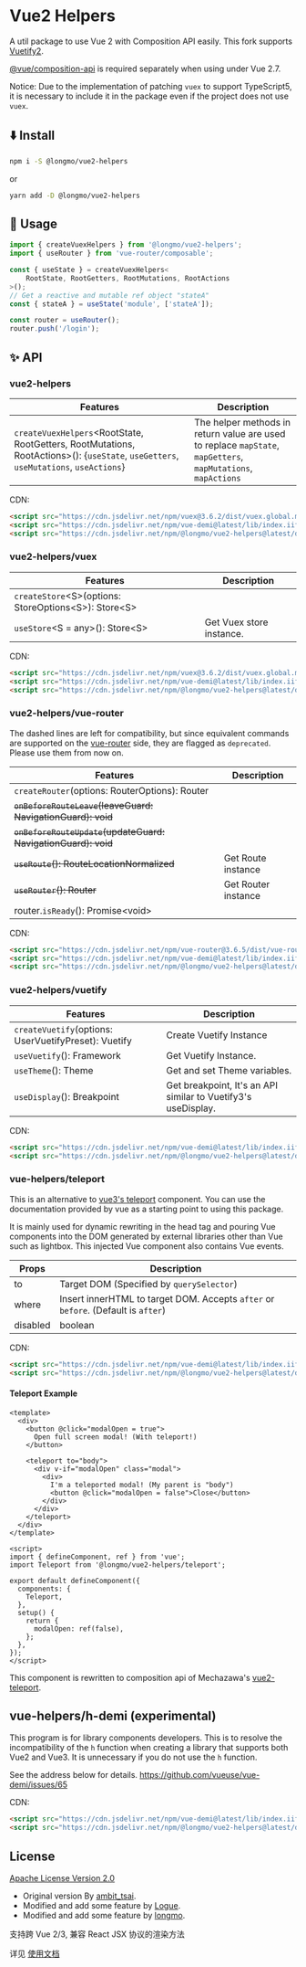 # Vue2 Helpers

A util package to use Vue 2 with Composition API easily.
This fork supports [Vuetify2](https://vuetifyjs.com/).

[@vue/composition-api](https://github.com/vuejs/composition-api) is required separately when using under Vue 2.7.

Notice: Due to the implementation of patching `vuex` to support TypeScript5, it is necessary to include it in the package even if the project does not use `vuex`.

## ⬇️ Install

```sh
npm i -S @longmo/vue2-helpers
```

or

```sh
yarn add -D @longmo/vue2-helpers
```

## 📃 Usage

```javascript
import { createVuexHelpers } from '@longmo/vue2-helpers';
import { useRouter } from 'vue-router/composable';

const { useState } = createVuexHelpers<
    RootState, RootGetters, RootMutations, RootActions
>();
// Get a reactive and mutable ref object "stateA"
const { stateA } = useState('module', ['stateA']);

const router = useRouter();
router.push('/login');
```

## ✨ API

### vue2-helpers

| Features                                                                                                                                  | Description                                                                                                   |
| ----------------------------------------------------------------------------------------------------------------------------------------- | ------------------------------------------------------------------------------------------------------------- |
| `createVuexHelpers`&lt;RootState, RootGetters, RootMutations, RootActions&gt;(): {`useState`, `useGetters`, `useMutations`, `useActions`} | The helper methods in return value are used to replace `mapState`, `mapGetters`, `mapMutations`, `mapActions` |

CDN:

```html
<script src="https://cdn.jsdelivr.net/npm/vuex@3.6.2/dist/vuex.global.min.js"></script>
<script src="https://cdn.jsdelivr.net/npm/vue-demi@latest/lib/index.iife.min.js"></script>
<script src="https://cdn.jsdelivr.net/npm/@longmo/vue2-helpers@latest/dist/index.iife.js"></script>
```

### vue2-helpers/vuex

| Features                                                               | Description              |
| ---------------------------------------------------------------------- | ------------------------ |
| `createStore`&lt;S&gt;(options: StoreOptions&lt;S&gt;): Store&lt;S&gt; |                          |
| `useStore`&lt;S = any&gt;(): Store&lt;S&gt;                            | Get Vuex store instance. |

CDN:

```html
<script src="https://cdn.jsdelivr.net/npm/vuex@3.6.2/dist/vuex.global.min.js"></script>
<script src="https://cdn.jsdelivr.net/npm/vue-demi@latest/lib/index.iife.min.js"></script>
<script src="https://cdn.jsdelivr.net/npm/@longmo/vue2-helpers@latest/dist/vuex.iife.js"></script>
```

### vue2-helpers/vue-router

The dashed lines are left for compatibility, but since equivalent commands are supported on the [vue-router](https://github.com/vuejs/vue-router/blob/dev/CHANGELOG.md#360-2022-08-22) side, they are flagged as `deprecated`.
Please use them from now on.

| Features                                                      | Description         |
| ------------------------------------------------------------- | ------------------- |
| `createRouter`(options: RouterOptions): Router                |                     |
| ~~`onBeforeRouteLeave`(leaveGuard: NavigationGuard): void~~   |                     |
| ~~`onBeforeRouteUpdate`(updateGuard: NavigationGuard): void~~ |                     |
| ~~`useRoute`(): RouteLocationNormalized~~                     | Get Route instance  |
| ~~`useRouter`(): Router~~                                     | Get Router instance |
| router.`isReady`(): Promise\<void\>                           |                     |

CDN:

```html
<script src="https://cdn.jsdelivr.net/npm/vue-router@3.6.5/dist/vue-router.global.min.js"></script>
<script src="https://cdn.jsdelivr.net/npm/vue-demi@latest/lib/index.iife.min.js"></script>
<script src="https://cdn.jsdelivr.net/npm/@longmo/vue2-helpers@latest/dist/vue-router.iife.js"></script>
```

### vue2-helpers/vuetify

| Features                                             | Description                                                   |
| ---------------------------------------------------- | ------------------------------------------------------------- |
| `createVuetify`(options: UserVuetifyPreset): Vuetify | Create Vuetify Instance                                       |
| `useVuetify`(): Framework                            | Get Vuetify Instance.                                         |
| `useTheme`(): Theme                                  | Get and set Theme variables.                                  |
| `useDisplay`(): Breakpoint                           | Get breakpoint, It's an API similar to Vuetify3's useDisplay. |

CDN:

```html
<script src="https://cdn.jsdelivr.net/npm/vue-demi@latest/lib/index.iife.min.js"></script>
<script src="https://cdn.jsdelivr.net/npm/@longmo/vue2-helpers@latest/dist/vuetify.iife.js"></script>
```

### vue-helpers/teleport

This is an alternative to [vue3's teleport](https://v3.vuejs.org/guide/teleport.html) component.
You can use the documentation provided by vue as a starting point to using this package.

It is mainly used for dynamic rewriting in the head tag and pouring Vue components into the DOM generated by external libraries other than Vue such as lightbox.
This injected Vue component also contains Vue events.

| Props    | Description                                                                       |
| -------- | --------------------------------------------------------------------------------- |
| to       | Target DOM (Specified by `querySelector`)                                         |
| where    | Insert innerHTML to target DOM. Accepts `after` or `before`. (Default is `after`) |
| disabled | boolean                                                                           |

CDN:

```html
<script src="https://cdn.jsdelivr.net/npm/vue-demi@latest/lib/index.iife.min.js"></script>
<script src="https://cdn.jsdelivr.net/npm/@longmo/vue2-helpers@latest/dist/teleport.iife.js"></script>
```

#### Teleport Example

```vue
<template>
  <div>
    <button @click="modalOpen = true">
      Open full screen modal! (With teleport!)
    </button>

    <teleport to="body">
      <div v-if="modalOpen" class="modal">
        <div>
          I'm a teleported modal! (My parent is "body")
          <button @click="modalOpen = false">Close</button>
        </div>
      </div>
    </teleport>
  </div>
</template>

<script>
import { defineComponent, ref } from 'vue';
import Teleport from '@longmo/vue2-helpers/teleport';

export default defineComponent({
  components: {
    Teleport,
  },
  setup() {
    return {
      modalOpen: ref(false),
    };
  },
});
</script>
```

This component is rewritten to composition api of Mechazawa's [vue2-teleport](https://github.com/Mechazawa/vue2-teleport).

## vue-helpers/h-demi (experimental)

This program is for library components developers.
This is to resolve the incompatibility of the `h` function when creating a library that supports both Vue2 and Vue3.
It is unnecessary if you do not use the `h` function.

See the address below for details.
<https://github.com/vueuse/vue-demi/issues/65>

CDN:

```html
<script src="https://cdn.jsdelivr.net/npm/vue-demi@latest/lib/index.iife.min.js"></script>
<script src="https://cdn.jsdelivr.net/npm/@longmo/vue2-helpers@latest/dist/h-demi.iife.js"></script>
```

## License

[Apache License Version 2.0](LICENSE)

- Original version By [ambit_tsai](https://github.com/ambit-tsai).
- Modified and add some feature by [Logue](https://github.com/logue).
- Modified and add some feature by [longmo](https://github.com/long36708).


支持跨 Vue 2/3, 兼容 React JSX 协议的渲染方法

详见 [使用文档](https://wakeadmin.wakedata.com/)
